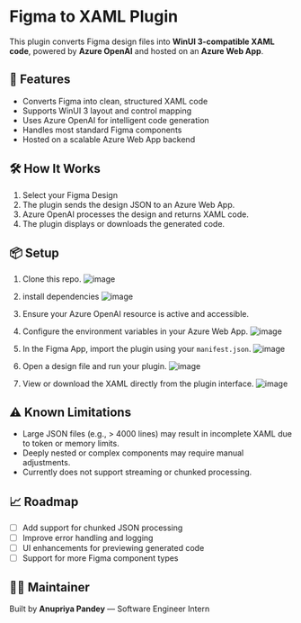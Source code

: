 # Figma to XAML Plugin

This plugin converts Figma design files into **WinUI 3-compatible XAML code**, powered by **Azure OpenAI** and hosted on an **Azure Web App**.

## 🚀 Features

- Converts Figma into clean, structured XAML code
- Supports WinUI 3 layout and control mapping
- Uses Azure OpenAI for intelligent code generation
- Handles most standard Figma components
- Hosted on a scalable Azure Web App backend

## 🛠️ How It Works

1. Select your Figma Design
2. The plugin sends the design JSON to an Azure Web App.
3. Azure OpenAI processes the design and returns XAML code.
4. The plugin displays or downloads the generated code.


## 📦 Setup

1. Clone this repo.
  ![image](https://github.com/user-attachments/assets/eb99110e-759c-4f0f-9f5f-a792f977680f)

2. install dependencies
  ![image](https://github.com/user-attachments/assets/4a5cb4a2-6bdf-4b62-ab90-5e0ef39856ec)

3. Ensure your Azure OpenAI resource is active and accessible.
4. Configure the environment variables in your Azure Web App.
  ![image](https://github.com/user-attachments/assets/c7e22696-c0c8-450d-b8a3-79ede4e36355)

5. In the Figma App, import the plugin using your ```manifest.json```.
  ![image](https://github.com/user-attachments/assets/76cc7778-216d-48fe-a8a1-e87595ac4785)

6. Open a design file and run your plugin.
  ![image](https://github.com/user-attachments/assets/adeaea37-29b7-4e53-8909-ed1a07269ee2)

7. View or download the XAML directly from the plugin interface.
  ![image](https://github.com/user-attachments/assets/0c9b64d1-e412-4b41-bb09-163fb575fb23)



## ⚠️ Known Limitations

- Large JSON files (e.g., > 4000 lines) may result in incomplete XAML due to token or memory limits.
- Deeply nested or complex components may require manual adjustments.
- Currently does not support streaming or chunked processing.

## 📈 Roadmap

- [ ] Add support for chunked JSON processing
- [ ] Improve error handling and logging
- [ ] UI enhancements for previewing generated code
- [ ] Support for more Figma component types

## 🙋‍♀️ Maintainer

Built by **Anupriya Pandey** — Software Engineer Intern 
